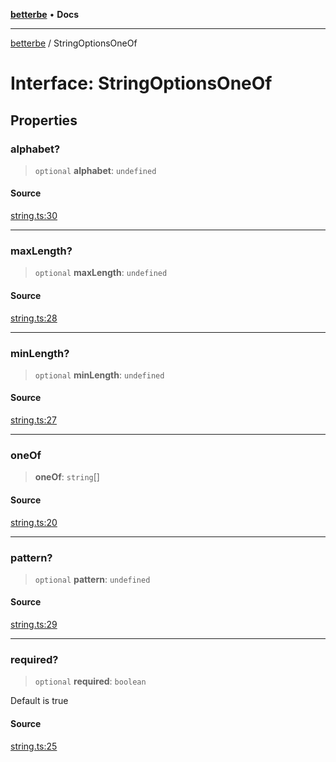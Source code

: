 [**betterbe**](../README.md) • **Docs**

---

[betterbe](../README.md) / StringOptionsOneOf

# Interface: StringOptionsOneOf

## Properties

### alphabet?

> `optional` **alphabet**: `undefined`

#### Source

[string.ts:30](https://github.com/ericvera/betterbe/blob/main/src/string.ts#L30)

---

### maxLength?

> `optional` **maxLength**: `undefined`

#### Source

[string.ts:28](https://github.com/ericvera/betterbe/blob/main/src/string.ts#L28)

---

### minLength?

> `optional` **minLength**: `undefined`

#### Source

[string.ts:27](https://github.com/ericvera/betterbe/blob/main/src/string.ts#L27)

---

### oneOf

> **oneOf**: `string`[]

#### Source

[string.ts:20](https://github.com/ericvera/betterbe/blob/main/src/string.ts#L20)

---

### pattern?

> `optional` **pattern**: `undefined`

#### Source

[string.ts:29](https://github.com/ericvera/betterbe/blob/main/src/string.ts#L29)

---

### required?

> `optional` **required**: `boolean`

Default is true

#### Source

[string.ts:25](https://github.com/ericvera/betterbe/blob/main/src/string.ts#L25)
